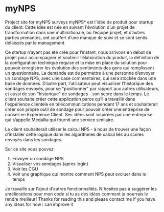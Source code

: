 # myNPS
Project site for myNPS surveys
myNPS* est l'idée de produit pour startup du client. Cette idée est née en suivant l'évolution d’un projet de transformation dans une multinationale, ou l’équipe projet, et d’autres parties prenantes, ont souffert d’une manque de suivi et se sont sentis délaissés par le management.
 
Ce startup n’ayant pas été créé pour l’instant, nous arrivons en début de projet pour accompagner et soutenir l’élaboration du produit, la définition de la configuration technique requise et la mise en place du solution pour pouvoir enregistrer les évolution des sentiments des gens qui remplissent un questionnaire.
La demande est de permettre à une personne d’envoyer un sondage NPS, avec une case commentaires, qui sera stockée dans une base de données. D’autre part, l’utilisateur peut visualiser l’historique des sondages envoyés, pour se "positionner" par rapport aux autres utilisateurs, et aussi de son “historique” de sondages - son score dans le temps. Le client souhaite créer cette application parce qu’il a travaillé dans l'expérience clientèle en télécommunications pendant 17 ans et souhaiterait créer son propre outil de sondage pour pouvoir créer une entreprise de conseil en Expérience Client. Ses idées sont inspirées par une entreprise qui s’appelle Medallia qui fournit une service similaire. 

Le client souhaiterait utiliser le calcul NPS - à nous de trouver une façon d’installer cette logique dans les algorithmes de calcul liés au scores envoyés dans les sondages.

Sur ce site vous pouvez:
1) Envoyer un sondage NPS
2) Visualiser vos sondages (apres login)
3) Voir les CGU
4) Voir une graphique qui montre comment NPS peut evoluer dans le temps

Je travaille sur l'ajout d'autres fonctionnalités. N'hesites pas à suggérer les améliorations pour mon code si tu as des idées comment je pourrais le rendre meilleur!
Thanks for reading this and please contact me if you have any ideas for how i can improve it
